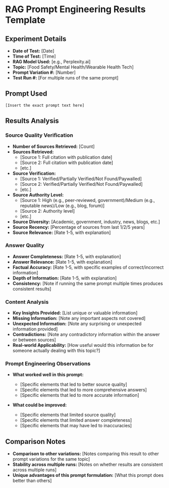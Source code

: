 # RAG Prompt Engineering Results Template

## Experiment Details

- **Date of Test:** [Date]
- **Time of Test:** [Time]
- **RAG Model Used:** [e.g., Perplexity.ai]
- **Topic:** [Food Safety/Mental Health/Wearable Health Tech]
- **Prompt Variation #:** [Number]
- **Test Run #:** [For multiple runs of the same prompt]

## Prompt Used

```
[Insert the exact prompt text here]
```

## Results Analysis

### Source Quality Verification
- **Number of Sources Retrieved:** [Count]
- **Sources Retrieved:** 
  - [Source 1: Full citation with publication date]
  - [Source 2: Full citation with publication date]
  - [etc.]
- **Source Verification:** 
  - [Source 1: Verified/Partially Verified/Not Found/Paywalled]
  - [Source 2: Verified/Partially Verified/Not Found/Paywalled]
  - [etc.]
- **Source Authority Level:**
  - [Source 1: High (e.g., peer-reviewed, government)/Medium (e.g., reputable news)/Low (e.g., blog, forum)]
  - [Source 2: Authority level]
  - [etc.]
- **Source Diversity:** [Academic, government, industry, news, blogs, etc.]
- **Source Recency:** [Percentage of sources from last 1/2/5 years]
- **Source Relevance:** [Rate 1-5, with explanation]

### Answer Quality
- **Answer Completeness:** [Rate 1-5, with explanation]
- **Answer Relevance:** [Rate 1-5, with explanation]
- **Factual Accuracy:** [Rate 1-5, with specific examples of correct/incorrect information]
- **Depth of Information:** [Rate 1-5, with explanation]
- **Consistency:** [Note if running the same prompt multiple times produces consistent results]

### Content Analysis
- **Key Insights Provided:** [List unique or valuable information]
- **Missing Information:** [Note any important aspects not covered]
- **Unexpected Information:** [Note any surprising or unexpected information provided]
- **Contradictions:** [Note any contradictory information within the answer or between sources]
- **Real-world Applicability:** [How useful would this information be for someone actually dealing with this topic?]

### Prompt Engineering Observations
- **What worked well in this prompt:**
  - [Specific elements that led to better source quality]
  - [Specific elements that led to more comprehensive answers]
  - [Specific elements that led to more accurate information]

- **What could be improved:**
  - [Specific elements that limited source quality]
  - [Specific elements that limited answer completeness]
  - [Specific elements that may have led to inaccuracies]

## Comparison Notes
- **Comparison to other variations:** [Notes comparing this result to other prompt variations for the same topic]
- **Stability across multiple runs:** [Notes on whether results are consistent across multiple runs]
- **Unique advantages of this prompt formulation:** [What this prompt does better than others]
